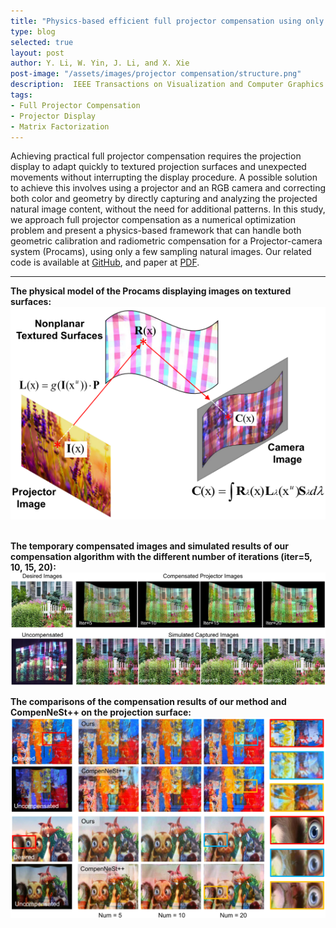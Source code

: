 ```yaml
---
title: "Physics-based efficient full projector compensation using only natural imagess"
type: blog
selected: true
layout: post
author: Y. Li, W. Yin, J. Li, and X. Xie
post-image: "/assets/images/projector compensation/structure.png"
description:  IEEE Transactions on Visualization and Computer Graphics
tags:
- Full Projector Compensation
- Projector Display
- Matrix Factorization
---
```


Achieving practical full projector compensation requires the projection display to adapt quickly to textured projection surfaces and unexpected movements without interrupting the display procedure. A possible solution to achieve this involves using a projector and an RGB camera and correcting both color and geometry by directly capturing and analyzing the projected natural image content, without the need for additional patterns. In this study, we approach full projector compensation as a numerical optimization problem and present a physics-based framework that can handle both geometric calibration and radiometric compensation for a Projector-camera system (Procams), using only a few sampling natural images. 
Our related code is available at <a href="https://github.com/kylin-leo/FullProjectorCompensation" target="_blank">GitHub</a>, 
and paper at <a href="https://www.techrxiv.org/articles/preprint/Efficient_Full_Projector_Compensation_using_Natural_Images/20359341" target="_blank">PDF</a>.

---

**The physical model of the Procams displaying images on textured surfaces:**<br>
![structure](/assets/images/projector_compensation/model_set.png)
<br><br>

**The temporary compensated images and simulated results of our compensation algorithm with the different number of iterations (iter=5, 10, 15, 20):**<br>
![structure](/assets/images/projector_compensation/result.png)

**The comparisons of the compensation results of our method and CompenNeSt++ on the projection surface:**<br>
![structure](/assets/images/projector_compensation/compare.png)

